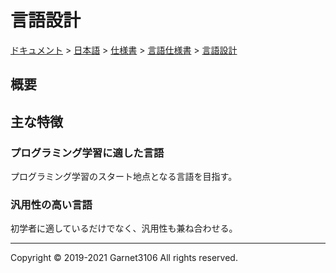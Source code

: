 # 言語設計

[ドキュメント](../../../../index.md) > [日本語](../../../index.md) > [仕様書](../../index.md) > [言語仕様書](../index.md) > [言語設計](./index.md)

## 概要

## 主な特徴

### プログラミング学習に適した言語

プログラミング学習のスタート地点となる言語を目指す。

### 汎用性の高い言語

初学者に適しているだけでなく、汎用性も兼ね合わせる。

---

Copyright © 2019-2021 Garnet3106 All rights reserved.
